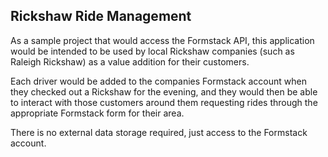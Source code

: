 ## Rickshaw Ride Management

As a sample project that would access the Formstack API, this application would be intended to be used by local Rickshaw companies (such as Raleigh Rickshaw) as a value addition for their customers.

Each driver would be added to the companies Formstack account when they checked out a Rickshaw for the evening, and they would then be able to interact with those customers around them requesting rides through the appropriate Formstack form for their area.

There is no external data storage required, just access to the Formstack account.
